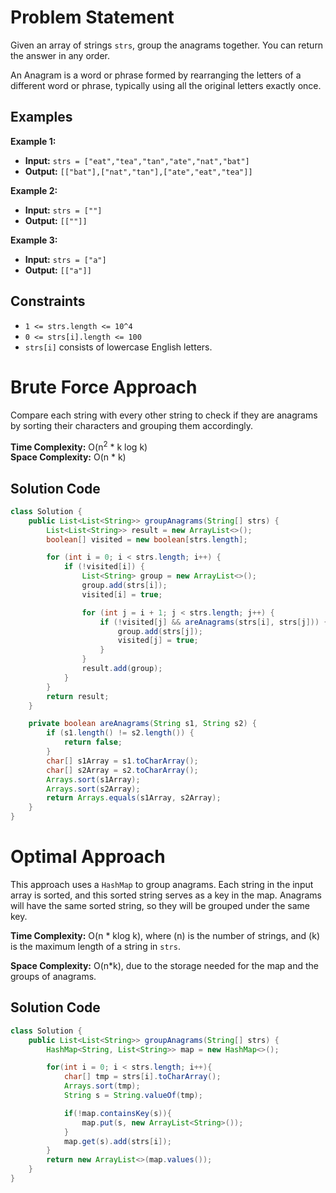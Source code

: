 # Problem Statement

Given an array of strings `strs`, group the anagrams together. You can return the answer in any order.

An Anagram is a word or phrase formed by rearranging the letters of a different word or phrase, typically using all the original letters exactly once.

## Examples

**Example 1:**

- **Input:** `strs = ["eat","tea","tan","ate","nat","bat"]`
- **Output:** `[["bat"],["nat","tan"],["ate","eat","tea"]]`

**Example 2:**

- **Input:** `strs = [""]`
- **Output:** `[[""]]`

**Example 3:**

- **Input:** `strs = ["a"]`
- **Output:** `[["a"]]`

## Constraints

- `1 <= strs.length <= 10^4`
- `0 <= strs[i].length <= 100`
- `strs[i]` consists of lowercase English letters.

# Brute Force Approach

Compare each string with every other string to check if they are anagrams by sorting their characters and grouping them accordingly.

**Time Complexity:** O(n<sup>2</sup> * k log k)  
**Space Complexity:** O(n * k)

## Solution Code

```java
class Solution {
    public List<List<String>> groupAnagrams(String[] strs) {
        List<List<String>> result = new ArrayList<>();
        boolean[] visited = new boolean[strs.length];

        for (int i = 0; i < strs.length; i++) {
            if (!visited[i]) {
                List<String> group = new ArrayList<>();
                group.add(strs[i]);
                visited[i] = true;

                for (int j = i + 1; j < strs.length; j++) {
                    if (!visited[j] && areAnagrams(strs[i], strs[j])) {
                        group.add(strs[j]);
                        visited[j] = true;
                    }
                }
                result.add(group);
            }
        }
        return result;
    }

    private boolean areAnagrams(String s1, String s2) {
        if (s1.length() != s2.length()) {
            return false;
        }
        char[] s1Array = s1.toCharArray();
        char[] s2Array = s2.toCharArray();
        Arrays.sort(s1Array);
        Arrays.sort(s2Array);
        return Arrays.equals(s1Array, s2Array);
    }
}
```
# Optimal Approach

This approach uses a `HashMap` to group anagrams. Each string in the input array is sorted, and this sorted string serves as a key in the map. Anagrams will have the same sorted string, so they will be grouped under the same key.

**Time Complexity:** O(n * klog k), where \(n\) is the number of strings, and \(k\) is the maximum length of a string in `strs`.

**Space Complexity:** O(n*k), due to the storage needed for the map and the groups of anagrams.

## Solution Code

```java
class Solution {
    public List<List<String>> groupAnagrams(String[] strs) {
        HashMap<String, List<String>> map = new HashMap<>();

        for(int i = 0; i < strs.length; i++){
            char[] tmp = strs[i].toCharArray();
            Arrays.sort(tmp);
            String s = String.valueOf(tmp);

            if(!map.containsKey(s)){
                map.put(s, new ArrayList<String>());
            }            
            map.get(s).add(strs[i]);
        }
        return new ArrayList<>(map.values());
    }
}
```
